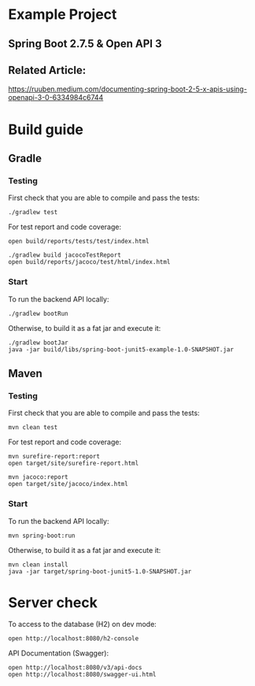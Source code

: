 # Example Project
## Spring Boot 2.7.5 & Open API 3

## Related Article: 
https://ruuben.medium.com/documenting-spring-boot-2-5-x-apis-using-openapi-3-0-6334984c6744

# Build guide
## Gradle

### Testing
First check that you are able to compile and pass the tests:
```
./gradlew test
```

For test report and code coverage: 

```
open build/reports/tests/test/index.html

./gradlew build jacocoTestReport
open build/reports/jacoco/test/html/index.html
```

### Start

To run the backend API locally: 

```
./gradlew bootRun
```

Otherwise, to build it as a fat jar and execute it:

```
./gradlew bootJar
java -jar build/libs/spring-boot-junit5-example-1.0-SNAPSHOT.jar
```

## Maven

### Testing
First check that you are able to compile and pass the tests:
```
mvn clean test
```

For test report and code coverage: 

```
mvn surefire-report:report
open target/site/surefire-report.html

mvn jacoco:report
open target/site/jacoco/index.html
```

### Start

To run the backend API locally: 

```
mvn spring-boot:run
```

Otherwise, to build it as a fat jar and execute it:

```
mvn clean install 
java -jar target/spring-boot-junit5-1.0-SNAPSHOT.jar
```

# Server check

To access to the database (H2) on dev mode:

```
open http://localhost:8080/h2-console 
```

API Documentation (Swagger): 

```
open http://localhost:8080/v3/api-docs
open http://localhost:8080/swagger-ui.html
```
